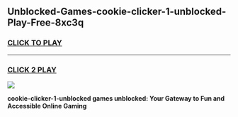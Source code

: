 
## Unblocked-Games-cookie-clicker-1-unblocked-Play-Free-8xc3q
<h3>
<a href="https://premium76.site?title=cookie-clicker-1-unblocked&ref=18A1">CLICK TO PLAY</a></h3>
<hr>

<h3>
<a href="https://premium76.site?title=cookie-clicker-1-unblocked&ref=18A1">CLICK 2 PLAY</a>
  
</h3>

<a href="https://premium76.site?title=cookie-clicker-1-unblocked&ref=18A1"><img src="https://clearcache.store/games.png"></a>


**cookie-clicker-1-unblocked games unblocked: Your Gateway to Fun and Accessible Online Gaming**
